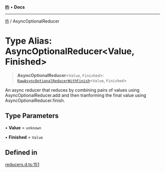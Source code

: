 [**lfi**](../readme.md) • **Docs**

***

[lfi](../globals.md) / AsyncOptionalReducer

# Type Alias: AsyncOptionalReducer\<Value, Finished\>

> **AsyncOptionalReducer**\<`Value`, `Finished`\>: [`RawAsyncOptionalReducerWithFinish`](RawAsyncOptionalReducerWithFinish.md)\<`Value`, `Finished`\>

An async reducer that reduces by combining pairs of values using
AsyncOptionalReducer.add and then tranforming the final value using
AsyncOptionalReducer.finish.

## Type Parameters

• **Value** = `unknown`

• **Finished** = `Value`

## Defined in

[reducers.d.ts:151](https://github.com/TomerAberbach/lfi/blob/a3eb3a94b2928b5200a7bcd0a14fdc70f0cb5947/src/operations/reducers.d.ts#L151)
